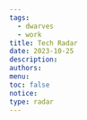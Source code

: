 ```yaml
---
tags:
  - dwarves
  - work
title: Tech Radar
date: 2023-10-25
description: 
authors: 
menu: 
toc: false
notice: 
type: radar
---
```

